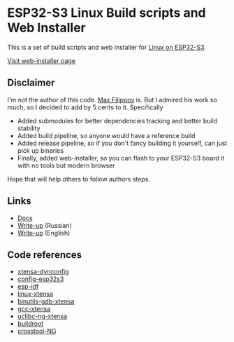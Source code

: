 # ESP32-S3 Linux Build scripts and Web Installer

This is a set of build scripts and web installer for [Linux on ESP32-S3](http://wiki.osll.ru/doku.php/etc:users:jcmvbkbc:linux-xtensa:esp32s3).

[Visit web-installer page](https://anabolyc.github.io/esp32-linux-build/)

## Disclaimer

I'm not the author of this code. [Max Filippov](https://github.com/jcmvbkbc) is. But I admired his work so much, so I decided to add by 5 cents to it. Specifically

- Added submodules for better dependencies tracking and better build stability
- Added build pipeline, so anyone would have a reference build
- Added release pipeline, so if you don't fancy building it yourself, can just pick up binaries
- Finally, added web-installer, so you can flash to your ESP32-S3 board it with no tools but modern browser

Hope that will help others to follow authors steps.

## Links

- [Docs](http://wiki.osll.ru/doku.php/etc:users:jcmvbkbc:linux-xtensa:esp32s3)
- [Write-up](https://habr.com/en/articles/736408/) (Russian)
- [Write-up](https://gojimmypi.github.io/ESP32-S3-Linux/) (English)

## Code references

- [xtensa-dynconfig](https://github.com/jcmvbkbc/xtensa-dynconfig/tree/original)
- [config-esp32s3](https://github.com/jcmvbkbc/config-esp32s3)
- [esp-idf](https://github.com/jcmvbkbc/esp-idf/tree/linux-5.0.1)
- [linux-xtensa](https://github.com/jcmvbkbc/linux-xtensa/tree/xtensa-6.4-esp32)
- [binutils-gdb-xtensa](https://github.com/jcmvbkbc/binutils-gdb-xtensa/tree/xtensa-2.40-fdpic)
- [gcc-xtensa](https://github.com/jcmvbkbc/gcc-xtensa/tree/xtensa-14-fdpic)
- [uclibc-ng-xtensa](https://github.com/jcmvbkbc/uclibc-ng-xtensa/tree/xtensa-fdpic)
- [buildroot](https://github.com/jcmvbkbc/buildroot/tree/xtensa-2023.08-fdpic)
- [crosstool-NG](https://github.com/jcmvbkbc/crosstool-NG/tree/xtensa-fdpic)